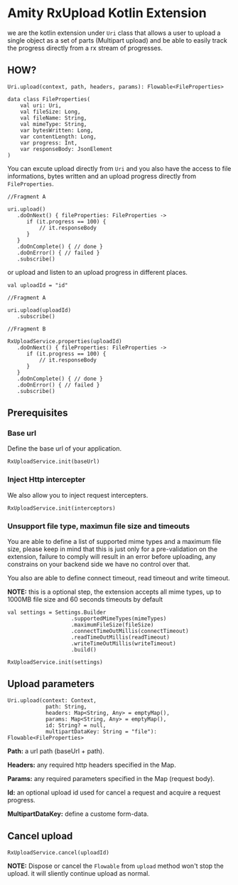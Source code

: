 # Amity RxUpload Kotlin Extension

we are the kotlin extension under `Uri` class that allows a user to upload a single object as a set of parts (Multipart upload) and be able to easily track the progress directly from a rx stream of progresses.

## HOW?

```text
Uri.upload(context, path, headers, params): Flowable<FileProperties>
```

```text
data class FileProperties(
    val uri: Uri,
    val fileSize: Long,
    val fileName: String,
    val mimeType: String,
    var bytesWritten: Long,
    var contentLength: Long,
    var progress: Int,
    var responseBody: JsonElement
)
```

You can excute upload directly from `Uri` and you also have the access to file informations, bytes written and an upload progress directly from `FileProperties`.

```text
//Fragment A

uri.upload()
   .doOnNext() { fileProperties: FileProperties ->          
      if (it.progress == 100) {
          // it.responseBody
      }
   }
   .doOnComplete() { // done }
   .doOnError() { // failed }
   .subscribe()
```

or upload and listen to an upload progress in different places.

```text
val uploadId = "id"

//Fragment A

uri.upload(uploadId)
   .subscribe()
   
//Fragment B

RxUploadService.properties(uploadId)
   .doOnNext() { fileProperties: FileProperties ->          
      if (it.progress == 100) {
          // it.responseBody
      }
   }
   .doOnComplete() { // done }
   .doOnError() { // failed }
   .subscribe()
```

## Prerequisites

### Base url

Define the base url of your application.

```text
RxUploadService.init(baseUrl) 
```

### Inject Http intercepter

We also allow you to inject request intercepters.

```text
RxUploadService.init(interceptors) 
```

### Unsupport file type, maximun file size and timeouts

You are able to define a list of supported mime types and a maximum file size, please keep in mind that this is just only for a pre-validation on the extension, failure to comply will result in an error before uploading, any constrains on your backend side we have no control over that.

You also are able to define connect timeout, read timeout and write timeout.  

**NOTE:** this is a optional step, the extension accepts all mime types, up to 1000MB file size and 60 seconds timeouts by default

```text
val settings = Settings.Builder
                    .supportedMimeTypes(mimeTypes)
                    .maximumFileSize(fileSize)
                    .connectTimeOutMillis(connectTimeout)
                    .readTimeOutMillis(readTimeout)
                    .writeTimeOutMillis(writeTimeout)
                    .build()
                    
RxUploadService.init(settings) 
```

## Upload parameters

```text
Uri.upload(context: Context,
            path: String,
            headers: Map<String, Any> = emptyMap(),
            params: Map<String, Any> = emptyMap(),
            id: String? = null,
            multipartDataKey: String = "file"): Flowable<FileProperties>
```

**Path:** a url path (baseUrl + path).

**Headers:** any required http headers specified in the Map.

**Params:** any required parameters specified in the Map (request body).

**Id:** an optional upload id used for cancel a request and acquire a request progress.

**MultipartDataKey:** define a custome form-data.

## Cancel upload

```text
RxUploadService.cancel(uploadId) 
```

**NOTE:** Dispose or cancel the `Flowable` from `upload` method won't stop the upload. it will sliently continue upload as normal.
